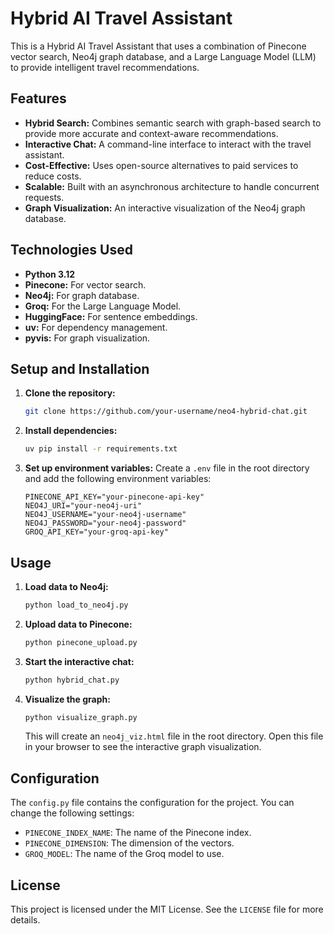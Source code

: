 # Hybrid AI Travel Assistant

This is a Hybrid AI Travel Assistant that uses a combination of Pinecone vector search, Neo4j graph database, and a Large Language Model (LLM) to provide intelligent travel recommendations.

## Features

- **Hybrid Search:** Combines semantic search with graph-based search to provide more accurate and context-aware recommendations.
- **Interactive Chat:** A command-line interface to interact with the travel assistant.
- **Cost-Effective:** Uses open-source alternatives to paid services to reduce costs.
- **Scalable:** Built with an asynchronous architecture to handle concurrent requests.
- **Graph Visualization:** An interactive visualization of the Neo4j graph database.

## Technologies Used

- **Python 3.12**
- **Pinecone:** For vector search.
- **Neo4j:** For graph database.
- **Groq:** For the Large Language Model.
- **HuggingFace:** For sentence embeddings.
- **uv:** For dependency management.
- **pyvis:** For graph visualization.

## Setup and Installation

1. **Clone the repository:**
   ```bash
   git clone https://github.com/your-username/neo4-hybrid-chat.git
   ```
2. **Install dependencies:**
   ```bash
   uv pip install -r requirements.txt
   ```
3. **Set up environment variables:**
   Create a `.env` file in the root directory and add the following environment variables:
   ```
   PINECONE_API_KEY="your-pinecone-api-key"
   NEO4J_URI="your-neo4j-uri"
   NEO4J_USERNAME="your-neo4j-username"
   NEO4J_PASSWORD="your-neo4j-password"
   GROQ_API_KEY="your-groq-api-key"
   ```

## Usage

1. **Load data to Neo4j:**
   ```bash
   python load_to_neo4j.py
   ```
2. **Upload data to Pinecone:**
   ```bash
   python pinecone_upload.py
   ```
3. **Start the interactive chat:**
   ```bash
   python hybrid_chat.py
   ```
4. **Visualize the graph:**
   ```bash
   python visualize_graph.py
   ```
   This will create an `neo4j_viz.html` file in the root directory. Open this file in your browser to see the interactive graph visualization.

## Configuration

The `config.py` file contains the configuration for the project. You can change the following settings:

- `PINECONE_INDEX_NAME`: The name of the Pinecone index.
- `PINECONE_DIMENSION`: The dimension of the vectors.
- `GROQ_MODEL`: The name of the Groq model to use.

## License

This project is licensed under the MIT License. See the `LICENSE` file for more details.
